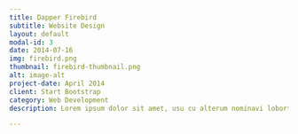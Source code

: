 ```yaml
---
title: Dapper Firebird
subtitle: Website Design
layout: default
modal-id: 3
date: 2014-07-16
img: firebird.png
thumbnail: firebird-thumbnail.png
alt: image-alt
project-date: April 2014
client: Start Bootstrap
category: Web Development
description: Lorem ipsum dolor sit amet, usu cu alterum nominavi lobortis. At duo novum diceret. Tantas apeirian vix et, usu sanctus postulant inciderint ut, populo diceret necessitatibus in vim. Cu eum dicam feugiat noluisse.

---
```

